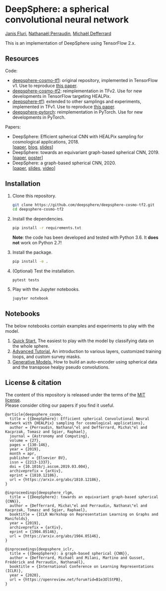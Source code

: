 # DeepSphere: a spherical convolutional neural network

[Janis Fluri](http://www.da.inf.ethz.ch/people/JanisFluri),
[Nathanaël Perraudin](https://perraudin.info),
[Michaël Defferrard](https://deff.ch)

This is an implementation of DeepSphere using TensorFlow 2.x.

## Resources

Code:
* [deepsphere-cosmo-tf1](https://github.com/deepsphere/deepsphere-cosmo-tf1): original repository, implemented in TensorFlow v1. Use to reproduce [this paper][paper_cosmo].
* [deepsphere-cosmo-tf2](https://github.com/deepsphere/deepsphere-cosmo-tf2): reimplementation in TFv2. Use for new developments in TensorFlow targeting HEALPix.
* [deepsphere-tf1](https://github.com/deepsphere/deepsphere-tf1): extended to other samplings and experiments, implemented in TFv1. Use to reproduce [this paper][paper_iclr].
* [deepsphere-pytorch](https://github.com/deepsphere/deepsphere-pytorch): reimplementation in PyTorch. Use for new developments in PyTorch.

Papers:
* DeepSphere: Efficient spherical CNN with HEALPix sampling for cosmological applications, 2018.\
  [[paper][paper_cosmo], [blog](https://datascience.ch/deepsphere-a-neural-network-architecture-for-spherical-data), [slides](https://doi.org/10.5281/zenodo.3243380)]
* DeepSphere: towards an equivariant graph-based spherical CNN, 2019.\
  [[paper][paper_rlgm], [poster](https://doi.org/10.5281/zenodo.2839355)]
* DeepSphere: a graph-based spherical CNN, 2020.\
  [[paper][paper_iclr], [slides](https://doi.org/10.5281/zenodo.3777976), [video](https://youtu.be/NC_XLbbCevk)]

[paper_cosmo]: https://arxiv.org/abs/1810.12186
[paper_rlgm]: https://arxiv.org/abs/1904.05146
[paper_iclr]: https://openreview.net/forum?id=B1e3OlStPB

## Installation

1. Clone this repository.
   ```sh
   git clone https://github.com/deepsphere/deepsphere-cosmo-tf2.git
   cd deepsphere-cosmo-tf2
   ```

2. Install the dependencies.
   ```sh
   pip install -r requirements.txt
   ```
   **Note**: the code has been developed and tested with Python 3.6.
   It **does not** work on Python 2.7!

3. Install the package.
   ```sh
   pip install -e .
   ```

4. (Optional) Test the installation.
   ```
   pytest tests
   ```

5. Play with the Jupyter notebooks.
   ```sh
   jupyter notebook
   ```

## Notebooks

The below notebooks contain examples and experiments to play with the model.

1. [Quick Start.][whole_sphere]
   The easiest to play with the model by classifying data on the whole sphere.
2. [Advanced Tutorial.][advanced]
   An introduction to various layers, customized training loops, and custom survey masks.
3. [Generative Models.][generative]
   How to build an auto-encoder using spherical data and the transpose healpy pseudo convolutions.

[whole_sphere]: https://nbviewer.jupyter.org/github/deepsphere/deepsphere-cosmo-tf2/blob/master/examples/quick_start.ipynb
[advanced]: https://nbviewer.jupyter.org/github/deepsphere/deepsphere-cosmo-tf2/blob/master/examples/advanced_tutorial.ipynb
[generative]: https://nbviewer.jupyter.org/github/deepsphere/deepsphere-cosmo-tf2/blob/master/examples/generative_models.ipynb

## License & citation

The content of this repository is released under the terms of the [MIT license](LICENCE.txt).\
Please consider citing our papers if you find it useful.

```
@article{deepsphere_cosmo,
  title = {{DeepSphere}: Efficient spherical Convolutional Neural Network with {HEALPix} sampling for cosmological applications},
  author = {Perraudin, Nathana\"el and Defferrard, Micha\"el and Kacprzak, Tomasz and Sgier, Raphael},
  journal = {Astronomy and Computing},
  volume = {27},
  pages = {130-146},
  year = {2019},
  month = apr,
  publisher = {Elsevier BV},
  issn = {2213-1337},
  doi = {10.1016/j.ascom.2019.03.004},
  archiveprefix = {arXiv},
  eprint = {1810.12186},
  url = {https://arxiv.org/abs/1810.12186},
}
```

```
@inproceedings{deepsphere_rlgm,
  title = {{DeepSphere}: towards an equivariant graph-based spherical {CNN}},
  author = {Defferrard, Micha\"el and Perraudin, Nathana\"el and Kacprzak, Tomasz and Sgier, Raphael},
  booktitle = {ICLR Workshop on Representation Learning on Graphs and Manifolds},
  year = {2019},
  archiveprefix = {arXiv},
  eprint = {1904.05146},
  url = {https://arxiv.org/abs/1904.05146},
}
```

```
@inproceedings{deepsphere_iclr,
  title = {{DeepSphere}: a graph-based spherical {CNN}},
  author = {Defferrard, Michaël and Milani, Martino and Gusset, Frédérick and Perraudin, Nathanaël},
  booktitle = {International Conference on Learning Representations (ICLR)},
  year = {2020},
  url = {https://openreview.net/forum?id=B1e3OlStPB},
}
```
